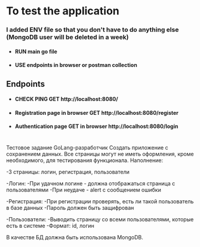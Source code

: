 # To test the application

### I added ENV file so that you don't have to do anything else (MongoDB user will be deleted in a week)

- #### RUN main go file


- #### USE endpoints in browser or postman collection


## Endpoints


- #### CHECK PING GET http://localhost:8080/


- #### Registration page in browser GET http://localhost:8080/register


- #### Authentication page GET in browser http://localhost:8080/login
#

Тестовое задание GoLang-разработчик
Создать приложение с сохранением данных.
Все страницы могут не иметь оформления, кроме необходимого, для тестирования
функционала.
Наполнение:

-3 страницы: логин, регистрация, пользователи

-Логин:
-При удачном логине - должна отображаться страница с пользователями
-При неудаче - alert с сообщением ошибки

-Регистрация:
-При регистрации проверять, есть ли такой пользователь в базе данных
-Пароль должен быть защифрован

-Пользователи:
-Выводить страницу со всеми пользователями, которые есть в системе
-Формат: id, логин

В качестве БД должна быть использована MongoDB.